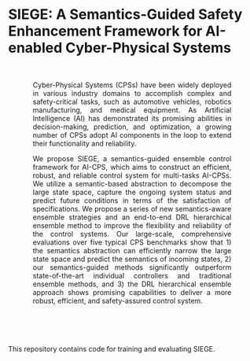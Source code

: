 <h1>SIEGE: A Semantics-Guided Safety Enhancement Framework for AI-enabled Cyber-Physical Systems</h1>

<div style="margin:50px; text-align: justify;">
Cyber-Physical Systems (CPSs) have been widely deployed in various industry domains to accomplish complex and safety-critical tasks, such as automotive vehicles, robotics manufacturing, and medical equipment. As Artificial Intelligence (AI) has demonstrated its promising abilities in decision-making, prediction, and optimization, a growing number of CPSs adopt AI components in the loop to extend their functionality and reliability. 

<br>

We propose SIEGE, a semantics-guided ensemble control framework for AI-CPS, which aims to construct an efficient, robust, and reliable control system for multi-tasks AI-CPSs. We utilize a semantic-based abstraction to decompose the large state space, capture the ongoing system status and predict future conditions in terms of the satisfaction of specifications.  We propose a series of new semantics-aware ensemble strategies and an end-to-end DRL hierarchical ensemble method to improve the flexibility and reliability of the control systems. Our large-scale, comprehensive evaluations over five typical CPS benchmarks show that 1) the semantics abstraction can efficiently narrow the large state space and predict the semantics of incoming states, 2) our semantics-guided methods significantly outperform state-of-the-art individual controllers and traditional ensemble methods, and 3) the DRL hierarchical ensemble approach shows promising capabilities to deliver a more robust, efficient, and safety-assured control system.  
</div>

<br>

This repository contains code for training and evaluating SIEGE. 
